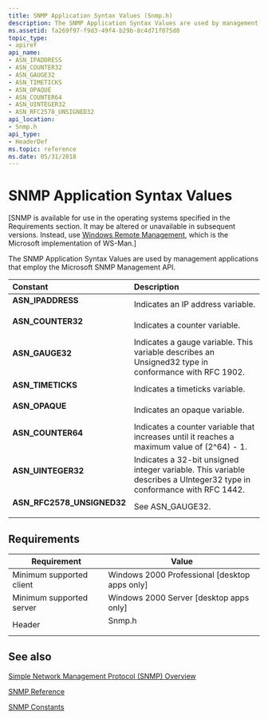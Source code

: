 ```yaml
---
title: SNMP Application Syntax Values (Snmp.h)
description: The SNMP Application Syntax Values are used by management applications that employ the Microsoft SNMP Management API.
ms.assetid: fa269f97-f9d3-49f4-b29b-8c4d71f075d0
topic_type:
- apiref
api_name:
- ASN_IPADDRESS
- ASN_COUNTER32
- ASN_GAUGE32
- ASN_TIMETICKS
- ASN_OPAQUE
- ASN_COUNTER64
- ASN_UINTEGER32
- ASN_RFC2578_UNSIGNED32
api_location:
- Snmp.h
api_type:
- HeaderDef
ms.topic: reference
ms.date: 05/31/2018
---
```


# SNMP Application Syntax Values

\[SNMP is available for use in the operating systems specified in the Requirements section. It may be altered or unavailable in subsequent versions. Instead, use [Windows Remote Management](/windows/desktop/WinRM/portal), which is the Microsoft implementation of WS-Man.\]

The SNMP Application Syntax Values are used by management applications that employ the Microsoft SNMP Management API.



| Constant                                                                                                                                                                                  | Description                                                                                                                      |
|:------------------------------------------------------------------------------------------------------------------------------------------------------------------------------------------|:---------------------------------------------------------------------------------------------------------------------------------|
| <span id="ASN_IPADDRESS"></span><span id="asn_ipaddress"></span><dl> <dt>**ASN\_IPADDRESS**</dt> </dl>                             | Indicates an IP address variable.<br/>                                                                                     |
| <span id="ASN_COUNTER32"></span><span id="asn_counter32"></span><dl> <dt>**ASN\_COUNTER32**</dt> </dl>                             | Indicates a counter variable.<br/>                                                                                         |
| <span id="ASN_GAUGE32"></span><span id="asn_gauge32"></span><dl> <dt>**ASN\_GAUGE32**</dt> </dl>                                   | Indicates a gauge variable. This variable describes an Unsigned32 type in conformance with RFC 1902.<br/>                  |
| <span id="ASN_TIMETICKS"></span><span id="asn_timeticks"></span><dl> <dt>**ASN\_TIMETICKS**</dt> </dl>                             | Indicates a timeticks variable.<br/>                                                                                       |
| <span id="ASN_OPAQUE"></span><span id="asn_opaque"></span><dl> <dt>**ASN\_OPAQUE**</dt> </dl>                                      | Indicates an opaque variable.<br/>                                                                                         |
| <span id="ASN_COUNTER64"></span><span id="asn_counter64"></span><dl> <dt>**ASN\_COUNTER64**</dt> </dl>                             | Indicates a counter variable that increases until it reaches a maximum value of (2^64) - 1.<br/>                           |
| <span id="ASN_UINTEGER32"></span><span id="asn_uinteger32"></span><dl> <dt>**ASN\_UINTEGER32**</dt> </dl>                          | Indicates a 32-bit unsigned integer variable. This variable describes a UInteger32 type in conformance with RFC 1442.<br/> |
| <span id="ASN_RFC2578_UNSIGNED32"></span><span id="asn_rfc2578_unsigned32"></span><dl> <dt>**ASN\_RFC2578\_UNSIGNED32**</dt> </dl> | See ASN\_GAUGE32.<br/>                                                                                                     |



## Requirements



| Requirement | Value |
|-------------------------------------|-----------------------------------------------------------------------------------|
| Minimum supported client<br/> | Windows 2000 Professional \[desktop apps only\]<br/>                        |
| Minimum supported server<br/> | Windows 2000 Server \[desktop apps only\]<br/>                              |
| Header<br/>                   | <dl> <dt>Snmp.h</dt> </dl> |



## See also

<dl> <dt>

[Simple Network Management Protocol (SNMP) Overview](simple-network-management-protocol-snmp-.md)
</dt> <dt>

[SNMP Reference](snmp-reference.md)
</dt> <dt>

[SNMP Constants](snmp-constants.md)
</dt> </dl>

 

